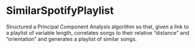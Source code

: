 # SimilarSpotifyPlaylist
Structured a Principal Component Analysis algorithm so that, given a link to a playlist of variable length, correlates songs to their relative “distance” and “orientation” and generates a playlist of similar songs.
